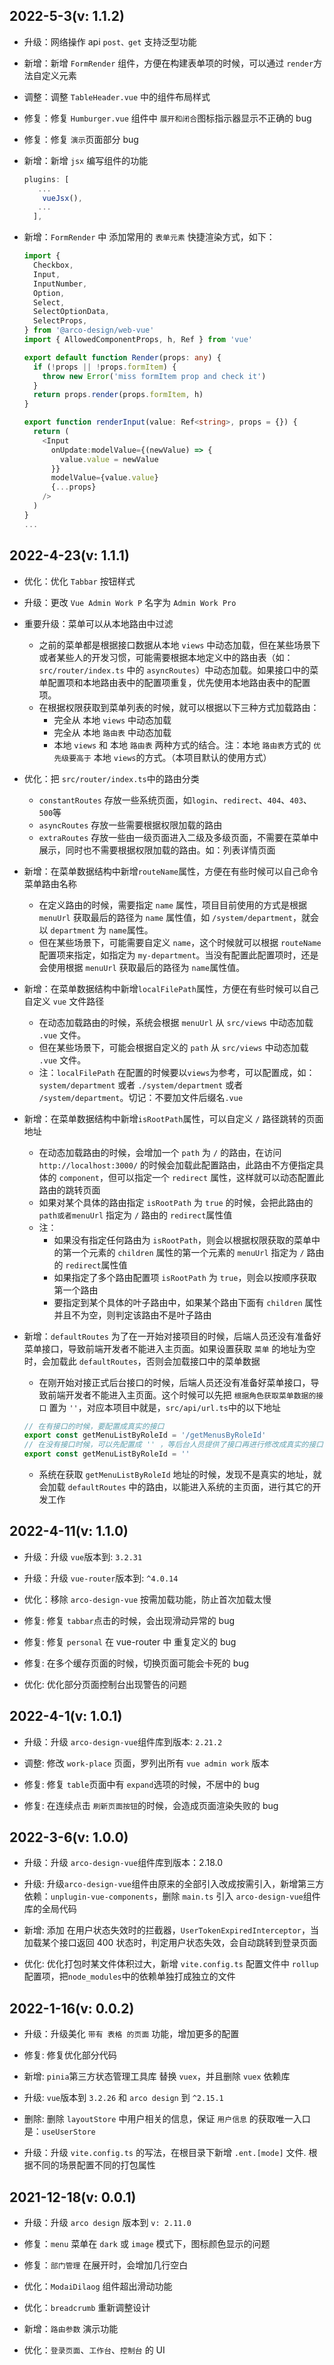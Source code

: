## 2022-5-3(v: 1.1.2)

- 升级：网络操作 api `post、get` 支持泛型功能

- 新增：新增 `FormRender` 组件，方便在构建表单项的时候，可以通过 `render`方法自定义元素

- 调整：调整 `TableHeader.vue` 中的组件布局样式

- 修复：修复 `Humburger.vue` 组件中 `展开和闭合`图标指示器显示不正确的 bug

- 修复：修复 `演示`页面部分 bug

- 新增：新增 `jsx` 编写组件的功能

  ```ts
  plugins: [
     ...
      vueJsx(),
     ...
    ],
  ```

- 新增：`FormRender` 中 添加常用的 `表单元素` 快捷渲染方式，如下：

  ```ts
  import {
    Checkbox,
    Input,
    InputNumber,
    Option,
    Select,
    SelectOptionData,
    SelectProps,
  } from '@arco-design/web-vue'
  import { AllowedComponentProps, h, Ref } from 'vue'

  export default function Render(props: any) {
    if (!props || !props.formItem) {
      throw new Error('miss formItem prop and check it')
    }
    return props.render(props.formItem, h)
  }

  export function renderInput(value: Ref<string>, props = {}) {
    return (
      <Input
        onUpdate:modelValue={(newValue) => {
          value.value = newValue
        }}
        modelValue={value.value}
        {...props}
      />
    )
  }
  ...
  ```

## 2022-4-23(v: 1.1.1)

- 优化：优化 `Tabbar` 按钮样式

- 升级：更改 `Vue Admin Work P` 名字为 `Admin Work Pro`

- 重要升级：菜单可以从本地路由中过滤

  - 之前的菜单都是根据接口数据从本地 `views` 中动态加载，但在某些场景下或者某些人的开发习惯，可能需要根据本地定义中的路由表（如：`src/router/index.ts` 中的 `asyncRoutes`）中动态加载。如果接口中的菜单配置项和本地路由表中的配置项重复，优先使用本地路由表中的配置项。
  - 在根据权限获取到菜单列表的时候，就可以根据以下三种方式加载路由：
    - 完全从 本地 `views` 中动态加载
    - 完全从 本地 `路由表` 中动态加载
    - 本地 `views` 和 本地 `路由表` 两种方式的结合。注：本地 `路由表`方式的 `优先级要高于` 本地 `views`的方式。（本项目默认的使用方式）

- 优化：把 `src/router/index.ts`中的路由分类

  - `constantRoutes` 存放一些系统页面，如`login`、`redirect`、`404`、`403`、`500`等
  - `asyncRoutes` 存放一些需要根据权限加载的路由
  - `extraRoutes` 存放一些由一级页面进入二级及多级页面，不需要在菜单中展示，同时也不需要根据权限加载的路由。如：列表详情页面

- 新增：在菜单数据结构中新增`routeName`属性，方便在有些时候可以自己命令菜单路由名称

  - 在定义路由的时候，需要指定 `name` 属性，项目目前使用的方式是根据 `menuUrl` 获取最后的路径为 `name` 属性值，如 `/system/department`，就会以 `department` 为 `name`属性。
  - 但在某些场景下，可能需要自定义 `name`，这个时候就可以根据 `routeName` 配置项来指定，如指定为 `my-department`。当没有配置此配置项时，还是会使用根据 `menuUrl` 获取最后的路径为 `name`属性值。

- 新增：在菜单数据结构中新增`localFilePath`属性，方便在有些时候可以自己自定义 `vue` 文件路径

  - 在动态加载路由的时候，系统会根据 `menuUrl` 从 `src/views` 中动态加载 `.vue` 文件。
  - 但在某些场景下，可能会根据自定义的 `path` 从 `src/views` 中动态加载 `.vue` 文件。
  - 注：`localFilePath` 在配置的时候要以`views`为参考，可以配置成，如：`system/department` 或者 `./system/department` 或者 `/system/department`。切记：不要加文件后缀名`.vue`

- 新增：在菜单数据结构中新增`isRootPath`属性，可以自定义 `/` 路径跳转的页面地址

  - 在动态加载路由的时候，会增加一个 `path` 为 `/` 的路由，在访问 `http://localhost:3000/` 的时候会加载此配置路由，此路由不方便指定具体的 `component`，但可以指定一个 `redirect` 属性，这样就可以动态配置此路由的跳转页面
  - 如果对某个具体的路由指定 `isRootPath` 为 `true` 的时候，会把此路由的 `path或者menuUrl` 指定为 `/` 路由的 `redirect`属性值
  - 注：
    - 如果没有指定任何路由为 `isRootPath`，则会以根据权限获取的菜单中的第一个元素的 `children` 属性的第一个元素的 `menuUrl` 指定为 `/` 路由的 `redirect`属性值
    - 如果指定了多个路由配置项 `isRootPath` 为 `true`，则会以按顺序获取第一个路由
    - 要指定到某个具体的叶子路由中，如果某个路由下面有 `children` 属性并且不为空，则判定该路由不是叶子路由

- 新增：`defaultRoutes` 为了在一开始对接项目的时候，后端人员还没有准备好菜单接口，导致前端开发者不能进入主页面。如果设置获取 `菜单` 的地址为空时，会加载此 `defaultRoutes`，否则会加载接口中的菜单数据

  - 在刚开始对接正式后台接口的时候，后端人员还没有准备好菜单接口，导致前端开发者不能进入主页面。这个时候可以先把 `根据角色获取菜单数据的接口` 置为 `''`，对应本项目中就是，`src/api/url.ts`中的以下地址

  ```ts
  // 在有接口的时候，要配置成真实的接口
  export const getMenuListByRoleId = '/getMenusByRoleId'
  // 在没有接口时候，可以先配置成 '' ，等后台人员提供了接口再进行修改成真实的接口
  export const getMenuListByRoleId = ''
  ```

  - 系统在获取 `getMenuListByRoleId` 地址的时候，发现不是真实的地址，就会加载 `defaultRoutes` 中的路由，以能进入系统的主页面，进行其它的开发工作

## 2022-4-11(v: 1.1.0)

- 升级：升级 `vue`版本到: `3.2.31`

- 升级：升级 `vue-router`版本到: `^4.0.14`

- 优化：移除 `arco-design-vue` 按需加载功能，防止首次加载太慢

- 修复: 修复 `tabbar`点击的时候，会出现滑动异常的 bug

- 修复: 修复 `personal` 在 vue-router 中 重复定义的 bug

- 修复: 在多个缓存页面的时候，切换页面可能会卡死的 bug

- 优化: 优化部分页面控制台出现警告的问题

## 2022-4-1(v: 1.0.1)

- 升级：升级 `arco-design-vue`组件库到版本: `2.21.2`

- 调整: 修改 `work-place` 页面，罗列出所有 `vue admin work` 版本

- 修复: 修复 `table`页面中有 `expand`选项的时候，不居中的 bug

- 修复: 在连续点击 `刷新页面按钮`的时候，会造成页面渲染失败的 bug

## 2022-3-6(v: 1.0.0)

- 升级：升级 `arco-design-vue`组件库到版本：2.18.0

- 升级: 升级`arco-design-vue`组件由原来的全部引入改成按需引入，新增第三方依赖：`unplugin-vue-components`，删除 `main.ts` 引入 `arco-design-vue`组件库的全局代码

- 新增: 添加 在用户状态失效时的拦截器，`UserTokenExpiredInterceptor`，当加载某个接口返回 400 状态时，判定用户状态失效，会自动跳转到登录页面

- 优化: 优化打包时某文件体积过大，新增 `vite.config.ts` 配置文件中 `rollup` 配置项，把`node_modules`中的依赖单独打成独立的文件

## 2022-1-16(v: 0.0.2)

- 升级：升级美化 `带有 表格 的页面` 功能，增加更多的配置

- 修复: 修复优化部分代码

- 新增: `pinia`第三方状态管理工具库 替换 `vuex`，并且删除 `vuex` 依赖库

- 升级: `vue`版本到 `3.2.26` 和 `arco design` 到 `^2.15.1`

- 删除: 删除 `layoutStore` 中用户相关的信息，保证 `用户信息` 的获取唯一入口是：`useUserStore`

- 升级：升级 `vite.config.ts` 的写法，在根目录下新增 `.ent.[mode]` 文件. 根据不同的场景配置不同的打包属性

## 2021-12-18(v: 0.0.1)

- 升级：升级 `arco design` 版本到 `v: 2.11.0`

- 修复：`menu` 菜单在 `dark` 或 `image` 模式下，图标颜色显示的问题

- 修复：`部门管理` 在展开时，会增加几行空白

- 优化：`ModaiDilaog` 组件超出滑动功能

- 优化：`breadcrumb` 重新调整设计

- 新增：`路由参数` 演示功能

- 优化：`登录页面`、`工作台`、`控制台` 的 UI

